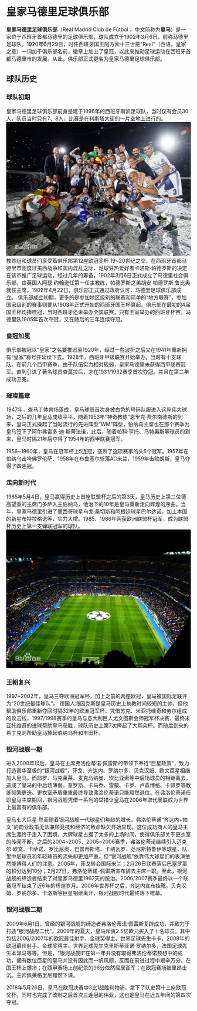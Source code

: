 # 皇家马德里足球俱乐部

**皇家马德里足球俱乐部**（Real Madrid Club de Fútbol ，中文简称为**皇马**）是一家位于西班牙首都马德里的足球俱乐部，球队成立于1902年3月6日，前称马德里足球队。1920年6月29日，时任西班牙国王阿方索十三世把"Real"（西语，皇家之意）一词加于俱乐部名前，徽章上加上了皇冠，以此来推动足球运动在西班牙首都马德里市的发展。从此，俱乐部正式更名为皇家马德里足球俱乐部。

## 球队历史

### 球队初期

皇家马德里足球俱乐部前身是建于1896年的西班牙斯凯足球队，当时仅有会员30人，队员当时只有7、8人，比赛是在利斯塔大街的一片空地上进行的。![64380cd7912397dd9deb88685382b2b7d1a287cf](64380cd7912397dd9deb88685382b2b7d1a287cf.jpg)
 教练组和球员们享受着俱乐部第12座欧冠奖杯 19~20世纪之交，在西班牙首都马德里市刚度过美西战争和国内混乱之际，足球狂热爱好者卡洛斯·帕德罗斯的决定在该市推广足球运动，经过几年的筹备，1902年3月6日正式成立了马德里社会俱乐部，由英国人阿瑟·约翰逊任第一任主教练，帕德罗斯之弟胡安·帕德罗斯·鲁比奥就任主席。1902年4月22日，俱乐部正式通过政府认可，马德里足球俱乐部成立。
俱乐部成立初期，更多的是参加地区级别的联赛和简单的“地方联赛”，参加国家级别的赛事则要从1903年正式开始的西班牙国王杯算起。俱乐部在最初的4届国王杯均捧桂冠，当时西班牙还未举办全国联赛，只有王室举办的西班牙杯赛，马德里队1905年首次夺冠，又在随后的三年连续夺冠。

### 皇冠加冕

俱乐部被冠以“皇家”之名要推迟至1920年，经过一些波折之后又在1941年重新拥有“皇家”称号并延续下去。1928年，西班牙甲级联赛开始举办，当时有十支球队。在前几个西甲赛季，由于队伍实力相对较弱，皇家马德里未获得西甲联赛冠军。直到引进了著名球员查莫拉后，才在1931/1932赛季首次夺冠。并且在第二年成功卫冕。

### 璀璨篇章

1947年，查马丁体育场落成，皇马球员首次身披白色的号码队服进入这座伟大球场，之后的几年皇马成绩平平，随着1953年“神奇教练”恩里克·费尔南德斯的到来，皇马正式操起了当时流行的先进阵型“WM”阵型，伯纳乌主席也在那个赛季为皇马签下了阿尔弗雷多·迪·斯蒂法诺，此后，随着帕科·亨托、马特奥斯等球员的到来，皇马时隔21年后夺得了1954年的西甲联赛冠军。

1956~1960年，皇马在冠军杯上5连冠，垄断了这项赛事的头5个冠军。1957年在伯纳乌击垮佛罗伦萨、1958年在布鲁塞尔斩落AC米兰，1959年击败朗斯，皇马夺得了四连冠。

### 走向新时代

1985年5月4日，皇马赢得历史上首座联盟杯之后的第3天，皇马历史上第三位德高望重的主席门多萨入主伯纳乌，他治下的10年是皇马重新走向辉煌的序曲。当年，皇家马德里引进了墨西哥球星乌戈·桑切斯和阿根廷球星巴尔达诺，加上本国的新星布特拉格诺等，实力大增。1985、1986年两获欧洲联盟杯冠军，成为联盟杯历史上第一支蝉联冠军的球队。![fd039245d688d43f0cbce0b17d1ed21b0ef43b5f](fd039245d688d43f0cbce0b17d1ed21b0ef43b5f.jpg)

### 王朝复兴

1997~2002年，皇马三夺欧洲冠军杯，加上之前的两座欧冠，皇马被国际足联评为“20世纪最佳球队”。
德国人海因克斯是皇马历史上执教时间较短的主帅，但他帮助俱乐部重新夺回时隔32年的欧洲冠军杯，凭借苏克、米亚托维奇和劳尔组成的攻击线，1997/1998赛季的皇马与意大利巨人尤文图斯会师冠军杯决赛，最终米亚托维奇的进球帮助皇马获胜，球队历史上第7次捧起了大耳朵杯。而随后到来的希丁克则帮助皇马捧起伯纳乌杯和丰田杯。

### 银河战舰一期

进入2000年以后，皇马在主席弗洛伦蒂诺·佩雷斯的带领下奉行“巨星政策”，致力打造豪华至极的“银河战舰”，菲戈、齐达内、罗纳尔多、贝克汉姆、欧文巨星相继加入皇马。而耶罗、马克莱莱、麦克马纳曼、坎比亚索等中后场球员的相继离去，造成了皇马的中后场薄弱。奎罗斯、卡马乔、雷蒙、卡罗、卢森博格、卡佩罗等教练频繁更迭、更衣室矛盾重重最终导致弗洛伦蒂诺只能黯然退位。在弗洛伦蒂诺任职皇马主席期间，银河战舰凭借一系列的举措让皇马在2006年取代曼联成为世界上最富有的俱乐部。

 皇马七大巨星 然而随着银河战舰一代球星们年龄的增长，弗洛伦蒂诺“齐达内+帕文”的商业政策无法兼顾竞技和经济的致命缺欠开始显现，这位成功商人的皇马主席生涯终于走入了困境，大牌球星占据了太多的上场时间，使得俱乐部关于更衣室的传闻不断。之后的2004~2005、2005~2006赛季，弗洛伦蒂诺继续引入迈克尔·欧文、卡萨诺、罗比尼奥、巴普蒂斯塔、卡纳瓦罗、范尼斯特鲁伊等球星，队里中层球员和年轻球员的流失却更加严重，但“银河战舰”依靠伟大球星们的表演依然能博得人们的注意。2005年，菲戈转会国际米兰；2月26日联赛落后巴塞罗那的积分达到10分；2月27日，弗洛伦蒂诺-佩雷斯宣布辞去主席一职。至此，银河战舰的缔造者结束了对皇家马德里1962天的统治。2006/2007赛季最终以一个联赛冠军结束了近6年的辉煌岁月。2006年世界杯之后，齐达内宣布挂靴，贝克汉姆、罗纳尔多、卡洛斯等巨星相继离开，银河战舰时代最终落下帷幕。

### 银河战舰二期

2009年6月1日，曾经的银河战舰的缔造者弗洛伦蒂诺·佩雷斯复辟成功，并致力于打造“银河战舰二代”。2009年的夏天，皇马斥资2.5亿欧元买入了十名球员。其中包括2006/2007年的欧冠最佳射手、金球奖得主、世界足球先生卡卡，2008年的欧冠最佳射手、金球奖得主、世界足球先生克里斯蒂亚诺·罗纳尔多，法国足球先生本泽马等等。但是，“银河战舰II”在第一年并没有取得弗洛伦蒂诺预想中的成功。拥有数位巨星的皇马并没有因此而一帆风顺，反而在前进过程中艰辛万分，在国王杯上爆冷；在西甲赛场上创纪录的96分依然屈居亚军；在欧冠赛场被里昂击沉。主帅佩莱格里尼黯然下课。

2018年5月26日，皇马在欧冠决赛中3比1战胜利物浦，拿下了队史第十三座欧冠奖杯，同时也完成了改制之后首次三连冠的伟业，这也是皇马在近五年间的第四次夺冠。